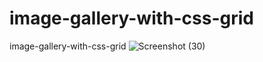 # image-gallery-with-css-grid
 image-gallery-with-css-grid
![Screenshot (30)](https://user-images.githubusercontent.com/60248720/107842046-39028600-6d75-11eb-8f54-efc1c3eed045.png)
